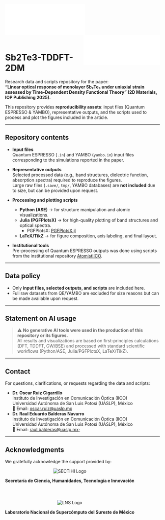 <img align="left" src="https://github.com/NanophotonIICOs/.github/blob/main/profile/images/Escudo.png">
<img align="right" src="https://github.com/NanophotonIICOs/.github/blob/main/profile/images/uaslp-1.png">
<br><br><br><br><br><br>

# Sb2Te3-TDDFT-2DM  

Research data and scripts repository for the paper:  
**“Linear optical response of monolayer Sb₂Te₃ under uniaxial strain assessed by Time-Dependent Density Functional Theory” (2D Materials, IOP Publishing 2025).**  

This repository provides **reproducibility assets**: input files (Quantum ESPRESSO & YAMBO), representative outputs, and the scripts used to process and plot the figures included in the article.  

---

## Repository contents  

- **Input files**  
  Quantum ESPRESSO (`.in`) and YAMBO (`yambo.in`) input files corresponding to the simulations reported in the paper.  

- **Representative outputs**  
  Selected processed data (e.g., band structures, dielectric function, absorption spectra) required to reproduce the figures.  
  Large raw files (`.save/`, `tmp/`, YAMBO databases) are **not included** due to size, but can be provided upon request.  

- **Processing and plotting scripts**  
  - **Python (ASE)** → for structure manipulation and atomic visualizations.  
  - **Julia (PGFPlotsX)** → for high-quality plotting of band structures and optical spectra.  
    - PGFPlotsX: [PGFPlotsX.jl](https://kristofferc.github.io/PGFPlotsX.jl/stable/)  
  - **LaTeX/TikZ** → for figure composition, axis labeling, and final layout.  

- **Institutional tools**  
  Pre-processing of Quantum ESPRESSO outputs was done using scripts from the institutional repository [AtomistIICO](https://github.com/NanophotonIICOs/AtomistIICO).  

---


## Data policy  

- Only **input files, selected outputs, and scripts** are included here.  
- Full raw datasets from QE/YAMBO are excluded for size reasons but can be made available upon request.  

---

## Statement on AI usage  

> ⚠️ **No generative AI tools were used in the production of this repository or its figures.**  
> All results and visualizations are based on first-principles calculations (DFT, TDDFT, GW/BSE) and processed with standard scientific workflows (Python/ASE, Julia/PGFPlotsX, LaTeX/TikZ).  

---

## Contact  

For questions, clarifications, or requests regarding the data and scripts:  

- **Dr. Oscar Ruiz Cigarrillo**  
  Instituto de Investigación en Comunicación Óptica (IICO)  
  Universidad Autónoma de San Luis Potosí (UASLP), México  
  📧 Email: [oscar.ruiz@uaslp.mx](mailto:oscar.ruiz@uaslp.mx)  
- **Dr. Raul Eduardo Balderas Navarro**  
  Instituto de Investigación en Comunicación Óptica (IICO)  
  Universidad Autónoma de San Luis Potosí (UASLP), México  
  📧 Email: [raul.balderas@uaslp.mx;](mailto:raul.balderas@uaslp.mx;)  

---

<h2>Acknowledgments</h2>

<p>We gratefully acknowledge the support provided by:</p>

<div style="display: flex; align-items: center; gap: 40px; flex-wrap: wrap;">
  <div style="text-align: center;">
    <img src="https://secihti.mx/wp-content/uploads/2024/12/logotipo_SCyT_color_803x97px_v02.svg" alt="SECTIHI Logo" style="height: 80px;">
    <p><strong>Secretaría de Ciencia, Humanidades, Tecnología e Innovación</strong></p>
  </div>
  
  <div style="text-align: center;">
    <img src="http://registro.lnsa.buap.mx/imagenes/LNS.png" alt="LNS Logo" style="height: 80px;">
    <p><strong>Laboratorio Nacional de Supercómputo del Sureste de México</strong></p>
  </div>
</div>

